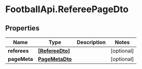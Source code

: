 # FootballApi.RefereePageDto

## Properties
Name | Type | Description | Notes
------------ | ------------- | ------------- | -------------
**referees** | [**[RefereeDto]**](RefereeDto.md) |  | [optional] 
**pageMeta** | [**PageMetaDto**](PageMetaDto.md) |  | [optional] 
